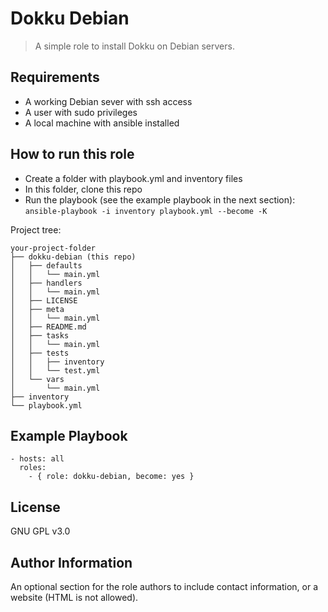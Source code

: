 Dokku Debian
===

> A simple role to install Dokku on Debian servers.

Requirements
------------

- A working Debian sever with ssh access
- A user with sudo privileges
- A local machine with ansible installed

How to run this role
------------

- Create a folder with playbook.yml and inventory files
- In this folder, clone this repo
- Run the playbook (see the example playbook in the next section):
`ansible-playbook -i inventory playbook.yml --become -K`

Project tree:
```
your-project-folder
├── dokku-debian (this repo)
│   ├── defaults
│   │   └── main.yml
│   ├── handlers
│   │   └── main.yml
│   ├── LICENSE
│   ├── meta
│   │   └── main.yml
│   ├── README.md
│   ├── tasks
│   │   └── main.yml
│   ├── tests
│   │   ├── inventory
│   │   └── test.yml
│   └── vars
│       └── main.yml
├── inventory
└── playbook.yml
```

Example Playbook
----------------

```
- hosts: all
  roles:
    - { role: dokku-debian, become: yes }
```

License
-------

GNU GPL v3.0

Author Information
------------------

An optional section for the role authors to include contact information, or a website (HTML is not allowed).
